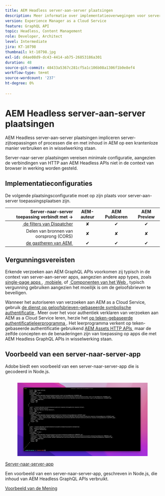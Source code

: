 ```yaml
---
title: AEM Headless server-aan-server plaatsingen
description: Meer informatie over implementatieoverwegingen voor server-naar-server AEM Headless-implementaties.
version: Experience Manager as a Cloud Service
feature: GraphQL API
topic: Headless, Content Management
role: Developer, Architect
level: Intermediate
jira: KT-10798
thumbnail: kt-10798.jpg
exl-id: d4ae08d9-dc43-4414-ab75-26853186a301
duration: 48
source-git-commit: 48433a5367c281cf5a1c106b08a1306f1b0e8ef4
workflow-type: tm+mt
source-wordcount: '237'
ht-degree: 0%

---
```


# AEM Headless server-aan-server plaatsingen

AEM Headless server-aan-server plaatsingen impliceren server-zijtoepassingen of processen die en met inhoud in AEM op een krantenloze manier verbruiken en in wisselwerking staan.

Server-naar-server plaatsingen vereisen minimale configuratie, aangezien de verbindingen van HTTP aan AEM Headless APIs niet in de context van browser in werking worden gesteld.

## Implementatieconfiguraties

De volgende plaatsingsconfiguratie moet op zijn plaats voor server-aan-server toepassingsplaatsen zijn.

| Server-naar-server toepassing verbindt met → | AEM-auteur | AEM Publiceren | AEM Preview |
|---------------------------------------------------------------:|:----------:|:-----------:|:-----------:|
| [&#x200B; de filters van Dispatcher &#x200B;](./configurations/dispatcher-filters.md) | ✘ | ✔ | ✔ |
| Delen van bronnen van oorsprong (CORS) | ✘ | ✘ | ✘ |
| [&#x200B; de gastheren van AEM &#x200B;](./configurations/aem-hosts.md) | ✔ | ✔ | ✔ |

## Vergunningsvereisten

Erkende verzoeken aan AEM GraphQL APIs voorkomen zij typisch in de context van server-aan-server apps, aangezien andere app types, zoals [&#x200B; single-page apps &#x200B;](./spa.md), [&#x200B; mobiele &#x200B;](./mobile.md), of [&#x200B; Componenten van het Web &#x200B;](./web-component.md), typisch vergunning gebruiken aangezien het moeilijk is om de geloofsbrieven te beveiligen.

Wanneer het autoriseren van verzoeken aan AEM as a Cloud Service, gebruik [&#x200B; de dienst op geloofsbrieven-gebaseerde symbolische authentificatie &#x200B;](https://experienceleague.adobe.com/docs/experience-manager-cloud-service/content/implementing/developing/generating-access-tokens-for-server-side-apis.html?lang=nl-NL). Meer over het voor authentiek verklaren van verzoeken aan AEM as a Cloud Service leren, herzie het [&#x200B; op teken-gebaseerde authentificatieleerprogramma &#x200B;](https://experienceleague.adobe.com/docs/experience-manager-learn/getting-started-with-aem-headless/authentication/overview.html?lang=nl-NL). Het leerprogramma verkent op teken-gebaseerde authentificatie gebruikend [&#x200B; AEM Assets HTTP APIs &#x200B;](https://experienceleague.adobe.com/docs/experience-manager-cloud-service/content/assets/admin/mac-api-assets.html?lang=nl-NL) maar de zelfde concepten en de benaderingen zijn van toepassing op apps die met AEM Headless GraphQL APIs in wisselwerking staan.

## Voorbeeld van een server-naar-server-app

Adobe biedt een voorbeeld van een server-naar-server-app die is gecodeerd in Node.js.

<div class="columns is-multiline">
    <!-- Server-to-server app -->
    <div class="column is-half-tablet is-half-desktop is-one-third-widescreen" aria-label="Server-to-server app" tabindex="0">
       <div class="card">
           <div class="card-image">
               <figure class="image is-16by9">
                   <a href="../example-apps/server-to-server-app.md" title="Server-naar-server-app" tabindex="-1">
                       <img class="is-bordered-r-small" src="../example-apps/assets/server-to-server-app/server-to-server-card.png" alt="Server-naar-server-app">
                   </a>
               </figure>
           </div>
           <div class="card-content is-padded-small">
               <div class="content">
                   <p class="headline is-size-6 has-text-weight-bold"><a href="../example-apps/server-to-server-app.md" title="Server-naar-server-app">Server-naar-server-app</a></p>
                   <p class="is-size-6">Een voorbeeld van een server-naar-server-app, geschreven in Node.js, die inhoud van AEM Headless GraphQL APIs verbruikt.</p>
                   <a href="../example-apps/server-to-server-app.md" class="spectrum-Button spectrum-Button--outline spectrum-Button--primary spectrum-Button--sizeM">
                       <span class="spectrum-Button-label has-no-wrap has-text-weight-bold"> Voorbeeld van de Mening </span>
                   </a>
               </div>
           </div>
       </div>
    </div>
</div>
